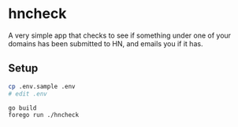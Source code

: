 # hncheck

A very simple app that checks to see if something under one
of your domains has been submitted to HN, and emails you if
it has.

## Setup

``` sh
cp .env.sample .env
# edit .env

go build
forego run ./hncheck
```

